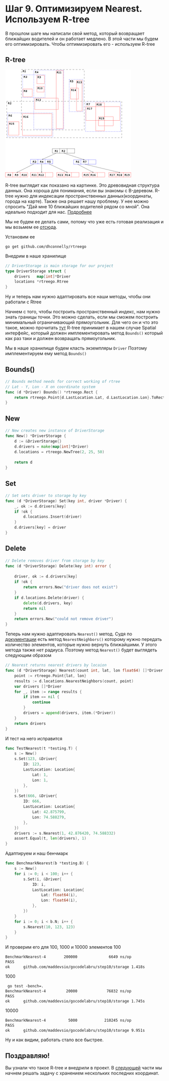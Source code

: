# Шаг 9. Оптимизируем Nearest. Используем R-tree
В прошлом шаге мы написали свой метод, который возвращает ближайщих водителей и он работает медлено. В этой части мы будем его оптимизировать. Чтобы оптимизировать его - используем R-tree

## R-tree
![](./400px-R-tree.svg.png)

R-tree выглядит как показано на картинке. Это древовидная структура данных. Она хороша для понимания, если вы знакомы с B-деревом. R-tree нужно для индексации пространственных данных(координаты, города на карте). Также она решает нашу проблему. У нее можно спросить "Дай мне 10 ближайших водителей рядом со мной". Она идеально подходит для нас.
[Подробнее](https://ru.wikipedia.org/wiki/R-%D0%B4%D0%B5%D1%80%D0%B5%D0%B2%D0%BE_(%D1%81%D1%82%D1%80%D1%83%D0%BA%D1%82%D1%83%D1%80%D0%B0_%D0%B4%D0%B0%D0%BD%D0%BD%D1%8B%D1%85))

Мы не будем ее делать сами, потому что уже есть готовая реализация и мы возьмем ее [отсюда](https://github.com/dhconnelly/rtreego).


Установим ее
```
go get github.com/dhconnelly/rtreego
```

Внедрим в наше хранилище
```Go
// DriverStorage is main storage for our project
type DriverStorage struct {
	drivers   map[int]*Driver
	locations *rtreego.Rtree
}

```
Ну и теперь нам нужно адаптировать все наши методы, чтобы они работали с Rtree

Начнем с того, чтобы построить пространственный индекс, нам нужно знать границы точки. Это можно сделать, если мы сможем построить минимальный ограничивающий прямоугольник. Для чего он и что это такое, можно прочитать [тут](https://en.wikipedia.org/wiki/Minimum_bounding_rectangle)
R-tree принимает в нашем случае Spatial интерфейс, который должен имплементировать метод `Bounds()` который как раз таки и должен возвращать прямоугольник.

Мы в наше хранилище будем класть экземпляры `Driver` Поэтому имплементируем ему метод `Bounds()`

## Bounds()
```Go
// Bounds method needs for correct working of rtree
// Lat - Y, Lon - X on coordinate system
func (d *Driver) Bounds() *rtreego.Rect {
	return rtreego.Point{d.LastLocation.Lat, d.LastLocation.Lon}.ToRect(0.01)
}
```

## New
```Go
// New creates new instance of DriverStorage
func New() *DriverStorage {
	d := &DriverStorage{}
	d.drivers = make(map[int]*Driver)
	d.locations = rtreego.NewTree(2, 25, 50)

	return d
}
```

## Set
```Go
// Set sets driver to storage by key
func (d *DriverStorage) Set(key int, driver *Driver) {
	_, ok := d.drivers[key]
	if !ok {
		d.locations.Insert(driver)
	}
	d.drivers[key] = driver
}

```

## Delete
```Go
// Delete removes driver from storage by key
func (d *DriverStorage) Delete(key int) error {

	driver, ok := d.drivers[key]
	if !ok {
		return errors.New("driver does not exist")
	}
	if d.locations.Delete(driver) {
		delete(d.drivers, key)
		return nil
	}
	return errors.New("could not remove driver")
}


```

Теперь нам нужно адаптировать `Nearest()` метод. Судя по [документации](https://godoc.org/github.com/dhconnelly/rtreego) есть метод `NearestNeighbors()` которому нужно передать количество элементов, которые нужно вернуть ближайшими. У этого метода также нет радиуса.
Поэтому метод `Nearest()` будет выглядеть следующим образом
```Go
// Nearest returns nearest drivers by locaion
func (d *DriverStorage) Nearest(count int, lat, lon float64) []*Driver {
	point := rtreego.Point{lat, lon}
	results := d.locations.NearestNeighbors(count, point)
	var drivers []*Driver
	for _, item := range results {
		if item == nil {
			continue
		}
		drivers = append(drivers, item.(*Driver))
	}
	return drivers
}
```
И тест на него исправится
```Go
func TestNearest(t *testing.T) {
	s := New()
	s.Set(123, &Driver{
		ID: 123,
		LastLocation: Location{
			Lat: 1,
			Lon: 1,
		},
	})
	s.Set(666, &Driver{
		ID: 666,
		LastLocation: Location{
			Lat: 42.875799,
			Lon: 74.588279,
		},
	})
	drivers := s.Nearest(1, 42.876420, 74.588332)
	assert.Equal(t, len(drivers), 1)
}
```

Адаптируем и наш бенчмарк
```Go
func BenchmarkNearest(b *testing.B) {
	s := New()
	for i := 0; i < 100; i++ {
		s.Set(i, &Driver{
			ID: i,
			LastLocation: Location{
				Lat: float64(i),
				Lon: float64(i),
			},
		})
	}
	for i := 0; i < b.N; i++ {
		s.Nearest(10, 123, 123)
	}
}
```
И проверим его для 100, 1000 и 10000 элементов
100
```
BenchmarkNearest-4        200000              6649 ns/op
PASS
ok      github.com/maddevsio/gocodelabru/step10/storage 1.418s
```
1000
```
 go test -bench=.
BenchmarkNearest-4         20000             76832 ns/op
PASS
ok      github.com/maddevsio/gocodelabru/step10/storage 1.745s
```
10000
```
BenchmarkNearest-4          5000            210245 ns/op
PASS
ok      github.com/maddevsio/gocodelabru/step10/storage 9.951s
```

Ну и как видим, работать стало все быстрее.

## Поздравляю!
Вы узнали что такое R-tree и внедрили в проект. В [следующей](../step10/README.md) части мы начнем решать задачу с хранением нескольких последних координат.

